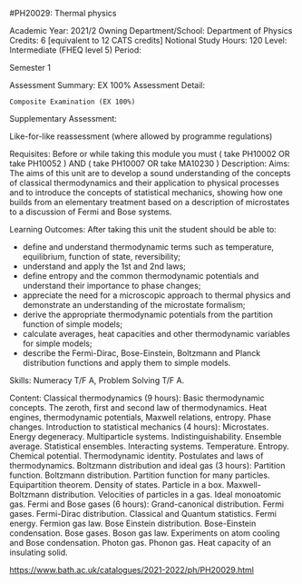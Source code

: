 #PH20029: Thermal physics

Academic Year:		2021/2
Owning Department/School:		Department of Physics
Credits:		6 [equivalent to 12 CATS credits]
Notional Study Hours:		120
Level:		Intermediate (FHEQ level 5)
Period:	

Semester 1

Assessment Summary:		EX 100%
Assessment Detail:	

    Composite Examination (EX 100%)

Supplementary Assessment:	

Like-for-like reassessment (where allowed by programme regulations)

Requisites:	Before or while taking this module you must ( take PH10002 OR take PH10052 ) AND ( take PH10007 OR take MA10230 )
Description:		Aims:
The aims of this unit are to develop a sound understanding of the concepts of classical thermodynamics and their application to physical processes and to introduce the concepts of statistical mechanics, showing how one builds from an elementary treatment based on a description of microstates to a discussion of Fermi and Bose systems.

Learning Outcomes:
After taking this unit the student should be able to:
* define and understand thermodynamic terms such as temperature, equilibrium, function of state, reversibility;
* understand and apply the 1st and 2nd laws;
* define entropy and the common thermodynamic potentials and understand their importance to phase changes;
* appreciate the need for a microscopic approach to thermal physics and demonstrate an understanding of the microstate formalism;
* derive the appropriate thermodynamic potentials from the partition function of simple models;
* calculate averages, heat capacities and other thermodynamic variables for simple models;
* describe the Fermi-Dirac, Bose-Einstein, Boltzmann and Planck distribution functions and apply them to simple models.

Skills:
Numeracy T/F A, Problem Solving T/F A.

Content:
Classical thermodynamics (9 hours): Basic thermodynamic concepts. The zeroth, first and second law of thermodynamics. Heat engines, thermodynamic potentials, Maxwell relations, entropy. Phase changes.
Introduction to statistical mechanics (4 hours): Microstates. Energy degeneracy. Multiparticle systems. Indistinguishability. Ensemble average. Statistical ensembles. Interacting systems. Temperature. Entropy. Chemical potential. Thermodynamic identity. Postulates and laws of thermodynamics.
Boltzmann distribution and ideal gas (3 hours): Partition function. Boltzmann distribution. Partition function for many particles. Equipartition theorem. Density of states. Particle in a box. Maxwell-Boltzmann distribution. Velocities of particles in a gas. Ideal monoatomic gas.
Fermi and Bose gases (6 hours): Grand-canonical distribution. Fermi gases. Fermi-Dirac distribution. Classical and Quantum statistics. Fermi energy. Fermion gas law. Bose Einstein distribution. Bose-Einstein condensation. Bose gases. Boson gas law. Experiments on atom cooling and Bose condensation. Photon gas. Phonon gas. Heat capacity of an insulating solid.

https://www.bath.ac.uk/catalogues/2021-2022/ph/PH20029.html

